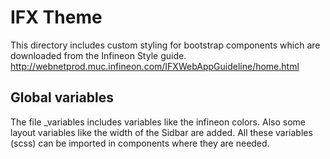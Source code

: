 # IFX Theme

This directory includes custom styling for bootstrap components which are downloaded from the Infineon Style guide.
http://webnetprod.muc.infineon.com/IFXWebAppGuideline/home.html

## Global variables

The file \_variables includes variables like the infineon colors.
Also some layout variables like the width of the Sidbar are added.
All these variables (scss) can be imported in components where they are needed.
